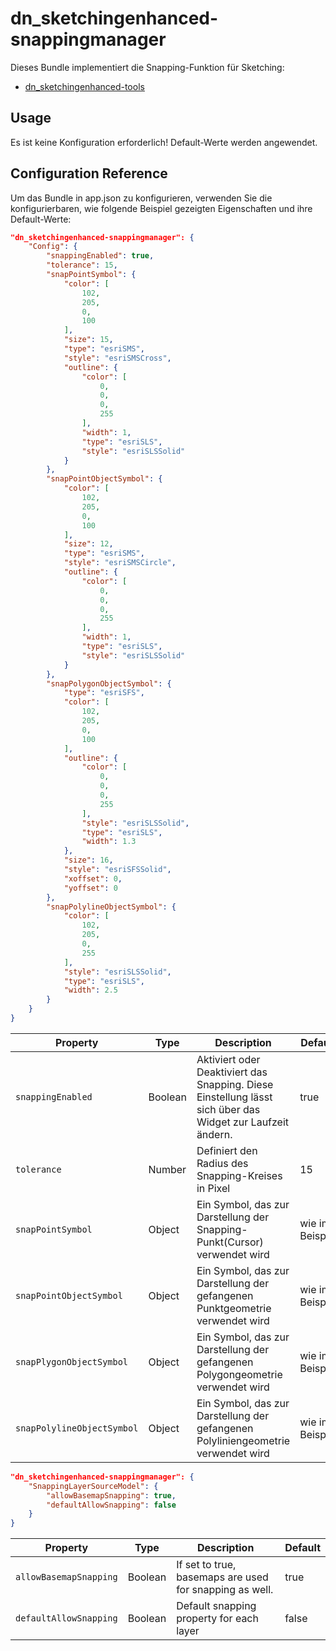 # dn_sketchingenhanced-snappingmanager

Dieses Bundle implementiert die Snapping-Funktion für Sketching:
* [dn_sketchingenhanced-tools](#bundle=dn_sketchingenhanced-tools@)

## Usage

Es ist keine Konfiguration erforderlich! Default-Werte werden angewendet.

## Configuration Reference

Um das Bundle in app.json zu konfigurieren, verwenden Sie die konfigurierbaren, wie folgende Beispiel gezeigten Eigenschaften und ihre Default-Werte:

```json
"dn_sketchingenhanced-snappingmanager": {
    "Config": {
        "snappingEnabled": true,
        "tolerance": 15,
        "snapPointSymbol": {
            "color": [
                102,
                205,
                0,
                100
            ],
            "size": 15,
            "type": "esriSMS",
            "style": "esriSMSCross",
            "outline": {
                "color": [
                    0,
                    0,
                    0,
                    255
                ],
                "width": 1,
                "type": "esriSLS",
                "style": "esriSLSSolid"
            }
        },
        "snapPointObjectSymbol": {
            "color": [
                102,
                205,
                0,
                100
            ],
            "size": 12,
            "type": "esriSMS",
            "style": "esriSMSCircle",
            "outline": {
                "color": [
                    0,
                    0,
                    0,
                    255
                ],
                "width": 1,
                "type": "esriSLS",
                "style": "esriSLSSolid"
            }
        },
        "snapPolygonObjectSymbol": {
            "type": "esriSFS",
            "color": [
                102,
                205,
                0,
                100
            ],
            "outline": {
                "color": [
                    0,
                    0,
                    0,
                    255
                ],
                "style": "esriSLSSolid",
                "type": "esriSLS",
                "width": 1.3
            },
            "size": 16,
            "style": "esriSFSSolid",
            "xoffset": 0,
            "yoffset": 0
        },
        "snapPolylineObjectSymbol": {
            "color": [
                102,
                205,
                0,
                255
            ],
            "style": "esriSLSSolid",
            "type": "esriSLS",
            "width": 2.5
        }
    }
}
```

| Property                   | Type    | Description                                                                                                                                                                             | Default         |
|----------------------------|---------|-----------------------------------------------------------------------------------------------------------------------------------------------------------------------------------------|-----------------|
| `snappingEnabled`          | Boolean | Aktiviert oder Deaktiviert das Snapping. Diese Einstellung lässt sich über das Widget zur Laufzeit ändern.                                                                              | true            |
| `tolerance`                | Number  | Definiert den Radius des Snapping-Kreises in Pixel                                                                                                                                      | 15              |
| `snapPointSymbol`          | Object  | Ein Symbol, das zur Darstellung der Snapping-Punkt(Cursor) verwendet wird                                                                                                               | wie im Beispiel |
| `snapPointObjectSymbol`    | Object  | Ein Symbol, das zur Darstellung der gefangenen Punktgeometrie verwendet wird                                                                                                            | wie im Beispiel |
| `snapPlygonObjectSymbol`   | Object  | Ein Symbol, das zur Darstellung der gefangenen Polygongeometrie verwendet wird                                                                                                          | wie im Beispiel |
| `snapPolylineObjectSymbol` | Object  | Ein Symbol, das zur Darstellung der gefangenen Polyliniengeometrie verwendet wird                                                                                                       | wie im Beispiel |

```json
"dn_sketchingenhanced-snappingmanager": {
    "SnappingLayerSourceModel": {
        "allowBasemapSnapping": true,
        "defaultAllowSnapping": false
    }
}
```

| Property               | Type    | Description                                             | Default |
|------------------------|---------|---------------------------------------------------------|---------|
| `allowBasemapSnapping` | Boolean | If set to true, basemaps are used for snapping as well. | true    |
| `defaultAllowSnapping` | Boolean | Default snapping property for each layer                | false   |
